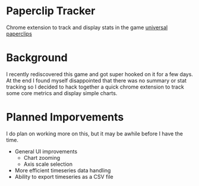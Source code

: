 # Paperclip Tracker
Chrome extension to track and display stats in the game [universal paperclips](https://www.decisionproblem.com/paperclips/)

# Background
I recently rediscovered this game and got super hooked on it for a few days. At the end I found myself disappointed that there was no summary or stat tracking so I decided to hack together a quick chrome extension to track some core metrics and display simple charts.

# Planned Imporvements

I do plan on working more on this, but it may be awhile before I have the time.

  - General UI improvements
    - Chart zooming
    - Axis scale selection
  - More efficient timeseries data handling
  - Ability to export timeseries as a CSV file
